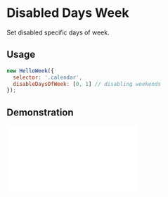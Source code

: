 # Disabled Days Week

Set disabled specific days of week.

## Usage

```js
new HelloWeek({
  selector: '.calendar',
  disableDaysOfWeek: [0, 1] // disabling weekends
});
```

## Demonstration

<iframe
    src="docs/v3/demos/disabled-days-week.html"
    frameborder="no"
    allowfullscreen="allowfullscreen">
</iframe>
